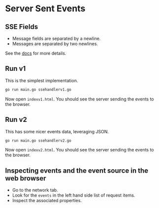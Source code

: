 # Server Sent Events

## SSE Fields

- Message fields are separated by a newline.
- Messages are separated by two newlines.

See the
[docs](https://developer.mozilla.org/en-US/docs/Web/API/Server-sent_events/Using_server-sent_events#fields)
for more details.

## Run v1

This is the simplest implementation.

```sh
go run main.go ssehandlerv1.go
```

Now open `indexv1.html`. You should see the server sending the events to the
browser.

## Run v2

This has some nicer events data, leveraging JSON.

```sh
go run main.go ssehandlerv2.go
```

Now open `indexv2.html`. You should see the server sending the events to the
browser.

## Inspecting events and the event source in the web browser

- Go to the network tab.
- Look for the `events` in the left hand side list of request items.
- Inspect the associated properties.
